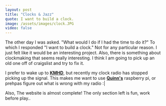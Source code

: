 ```yaml
---
layout: post
title: "Clocks & Jazz"
quote: I want to build a clock.
image: /assets/images/clock.JPG
video: false
---
```


The other day I was asked. "What would I do if I had the time to do it?" To which I responded "I want to build a clock." Not for any particular reason. I just felt like it would be an interesting project. Also, there is something about clockmaking that seems really interesting. I think I am going to pick up an old one off of craigslist and try to fix it.

I prefer to wake up to [**KMHD**](http://kmhd.org), but recently my clock radio has stopped picking up the signal. This makes me want to use [**Quinn's**](https://qrolhf.com) raspberry pi, or prehpas figure out what is wrong with my radio :|

Also, The website is almost complete! The only section left is fun, work before play..